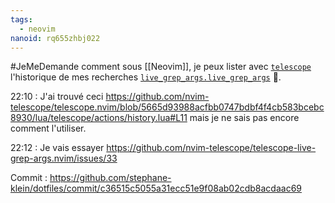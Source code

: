 ```yaml
---
tags:
  - neovim
nanoid: rq655zhbj022
---
```

#JeMeDemande comment sous [[Neovim]], je peux lister avec [`telescope`](https://github.com/nvim-telescope/telescope.nvim) l'historique de mes recherches [`live_grep_args.live_grep_args`](https://github.com/nvim-telescope/telescope-live-grep-args.nvim) 🤔.

22:10 : J'ai trouvé ceci https://github.com/nvim-telescope/telescope.nvim/blob/5665d93988acfbb0747bdbf4f4cb583bcebc8930/lua/telescope/actions/history.lua#L11 mais je ne sais pas encore comment l'utiliser.

22:12 : Je vais essayer https://github.com/nvim-telescope/telescope-live-grep-args.nvim/issues/33

Commit : https://github.com/stephane-klein/dotfiles/commit/c36515c5055a31ecc51e9f08ab02cdb8acdaac69
